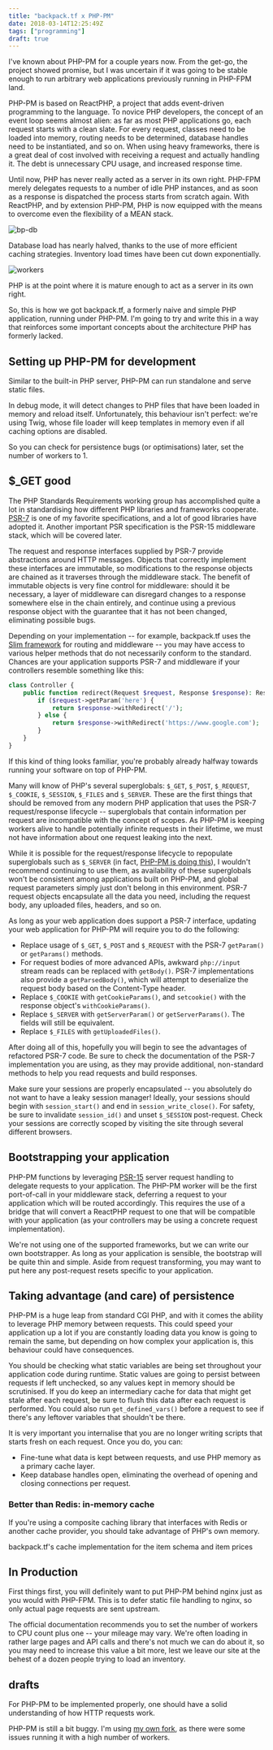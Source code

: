 ```yaml
---
title: "backpack.tf x PHP-PM"
date: 2018-03-14T12:25:49Z
tags: ["programming"]
draft: true
---
```


I've known about PHP-PM for a couple years now. From the get-go, the project showed promise, but I was uncertain if it was going to be stable enough to run arbitrary web applications previously running in PHP-FPM land.

PHP-PM is based on ReactPHP, a project that adds event-driven programming to the language. To novice PHP developers, the concept of an event loop seems almost alien: as far as most PHP applications go, each request starts with a clean slate. For every request, classes need to be loaded into memory, routing needs to be determined, database handles need to be instantiated, and so on. When using heavy frameworks, there is a great deal of cost involved with receiving a request and actually handling it. The debt is unnecessary CPU usage, and increased response time.

Until now, PHP has never really acted as a server in its own right. PHP-FPM merely delegates requests to a number of idle PHP instances, and as soon as a response is dispatched the process starts from scratch again. With ReactPHP, and by extension PHP-PM, PHP is now equipped with the means to overcome even the flexibility of a MEAN stack.

![bp-db](/img/blog/ppm-bp-db.png)

Database load has nearly halved, thanks to the use of more efficient caching strategies. Inventory load times have been cut down exponentially.

![workers](/img/blog/ppm-workers.png)

PHP is at the point where it is mature enough to act as a server in its own right.

So, this is how we got backpack.tf, a formerly naive and simple PHP application, running under PHP-PM. I'm going to try and write this in a way that reinforces some important concepts about the architecture PHP has formerly lacked.

## Setting up PHP-PM for development

Similar to the built-in PHP server, PHP-PM can run standalone and serve static files.

In debug mode, it will detect changes to PHP files that have been loaded in memory and reload itself. Unfortunately, this behaviour isn't perfect: we're using Twig, whose file loader will keep templates in memory even if all caching options are disabled.    

So you can check for persistence bugs (or optimisations) later, set the number of workers to 1.

## $_GET good

The PHP Standards Requirements working group has accomplished quite a lot in standardising how different PHP libraries and frameworks cooperate. [PSR-7](https://www.php-fig.org/psr/psr-7/) is one of my favorite specifications, and a lot of good libraries have adopted it. Another important PSR specification is the PSR-15 middleware stack, which will be covered later.

The request and response interfaces supplied by PSR-7 provide abstractions around HTTP messages. Objects that correctly implement these interfaces are immutable, so modifications to the response objects are chained as it traverses through the middleware stack. The benefit of immutable objects is very fine control for middleware: should it be necessary, a layer of middleware can disregard changes to a response somewhere else in the chain entirely, and continue using a previous response object with the guarantee that it has not been changed, eliminating possible bugs.

Depending on your implementation -- for example, backpack.tf uses the [Slim framework](https://slimframework.com) for routing and middleware -- you may have access to various helper methods that do not necessarily conform to the standard. Chances are your application supports PSR-7 and middleware if your controllers resemble something like this:

```php
class Controller {
    public function redirect(Request $request, Response $response): Response {
        if ($request->getParam('here') {
            return $response->withRedirect('/');
        } else {
            return $response->withRedirect('https://www.google.com');
        }
    }
}
```

If this kind of thing looks familiar, you're probably already halfway towards running your software on top of PHP-PM.

Many will know of PHP's several superglobals: `$_GET`, `$_POST`, `$_REQUEST`, `$_COOKIE`, `$_SESSION`, `$_FILES` and `$_SERVER`. These are the first things that should be removed from any modern PHP application that uses the PSR-7 request/response lifecycle -- superglobals that contain information per request are incompatible with the concept of scopes. As PHP-PM is keeping workers alive to handle potentially infinite requests in their lifetime, we must not have information about one request leaking into the next.

While it is possible for the request/response lifecycle to repopulate superglobals such as `$_SERVER` (in fact, [PHP-PM is doing this](https://github.com/php-pm/php-pm/blob/1ae68b2db22b5f2acfd0e2b30fa54bdfb5c9a216/src/ProcessSlave.php#L425)), I wouldn't recommend continuing to use them, as availability of these superglobals won't be consistent among applications built on PHP-PM, and global request parameters simply just don't belong in this environment. PSR-7 request objects encapsulate all the data you need, including the request body, any uploaded files, headers, and so on.

As long as your web application does support a PSR-7 interface, updating your web application for PHP-PM will require you to do the following:

* Replace usage of `$_GET`, `$_POST` and `$_REQUEST` with the PSR-7 `getParam()` or `getParams()` methods.
* For request bodies of more advanced APIs, awkward `php://input` stream reads can be replaced with `getBody()`. PSR-7 implementations also provide a `getParsedBody()`, which will attempt to deserialize the request body based on the Content-Type header.
* Replace `$_COOKIE` with `getCookieParams()`, and `setcookie()` with the response object's `withCookieParams()`.
* Replace `$_SERVER` with `getServerParam()` or `getServerParams()`. The fields will still be equivalent.
* Replace `$_FILES` with `getUploadedFiles()`.

After doing all of this, hopefully you will begin to see the advantages of refactored PSR-7 code. Be sure to check the documentation of the PSR-7 implementation you are using, as they may provide additional, non-standard methods to help you read requests and build responses.

Make sure your sessions are properly encapsulated -- you absolutely do not want to have a leaky session manager! Ideally, your sessions should begin with `session_start()` and end in `session_write_close()`. For safety, be sure to invalidate `session_id()` and unset `$_SESSION` post-request. Check your sessions are correctly scoped by visiting the site through several different browsers.

## Bootstrapping your application

PHP-PM functions by leveraging [PSR-15](https://www.php-fig.org/psr/psr-15/) server request handling to delegate requests to your application. The PHP-PM worker will be the first port-of-call in your middleware stack, deferring a request to your application which will be routed accordingly. This requires the use of a bridge that will convert a ReactPHP request to one that will be compatible with your application (as your controllers may be using a concrete request implementation). 

We're not using one of the supported frameworks, but we can write our own bootstrapper. As long as your application is sensible, the bootstrap will be quite thin and simple. Aside from request transforming, you may want to put here any post-request resets specific to your application.

## Taking advantage (and care) of persistence

PHP-PM is a huge leap from standard CGI PHP, and with it comes the ability to leverage PHP memory between requests. This could speed your application up a lot if you are constantly loading data you know is going to remain the same, but depending on how complex your application is, this behaviour could have consequences.

You should be checking what static variables are being set throughout your application code during runtime. Static values are going to persist between requests if left unchecked, so any values kept in memory should be scrutinised. If you do keep an intermediary cache for data that might get stale after each request, be sure to flush this data after each request is performed. You could also run `get_defined_vars()` before a request to see if there's any leftover variables that shouldn't be there.

It is very important you internalise that you are no longer writing scripts that starts fresh on each request. Once you do, you can: 

* Fine-tune what data is kept between requests, and use PHP memory as a primary cache layer.
* Keep database handles open, eliminating the overhead of opening and closing connections per request. 

### Better than Redis: in-memory cache

If you're using a composite caching library that interfaces with Redis or another cache provider, you should take advantage of PHP's own memory.

backpack.tf's cache implementation for the item schema and item prices  

## In Production

First things first, you will definitely want to put PHP-PM behind nginx just as you would with PHP-FPM. This is to defer static file handling to nginx, so only actual page requests are sent upstream.

The official documentation recommends you to set the number of workers to CPU count plus one -- your mileage may vary. We're often loading in rather large pages and API calls and there's not much we can do about it, so you may need to increase this value a bit more, lest we leave our site at the behest of a dozen people trying to load an inventory.  

## drafts

For PHP-PM to be implemented properly, one should have a solid understanding of how HTTP requests work. 

PHP-PM is still a bit buggy. I'm using [my own fork](https://github.com/fiskie/php-pm), as there were some issues running it with a high number of workers.